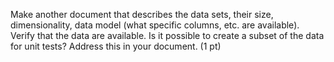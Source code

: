 Make another document that describes the data sets, their size, dimensionality, data model 
(what specific columns, etc. are available). Verify that the data are available. Is it possible to create 
a subset of the data for unit tests? Address this in your document. (1 pt)
